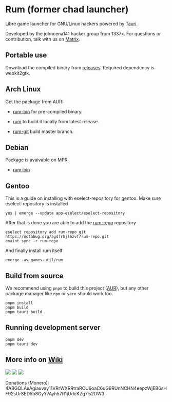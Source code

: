 # Rum (former chad launcher)
Libre game launcher for GNU/Linux hackers powered by [Tauri](https://tauri.studio).

Developed by the johncena141 hacker group from 1337x. For questions or contribution, talk with us on [Matrix](https://matrix.to/#/!SlYhhmreXjJylcsjfn:tedomum.net?via=matrix.org&via=tedomum.net).

## Portable use

Download the compiled binary from [releases](https://notabug.org/johncena141/rum/releases). Required dependency is webkit2gtk.

## Arch Linux

Get the package from AUR:

* [rum-bin](https://aur.archlinux.org/packages/rum-bin/) for pre-compiled binary.

* [rum](https://aur.archlinux.org/packages/rum/) to build it locally from latest release.

* [rum-git](https://aur.archlinux.org/packages/rum-git/) build master branch.

## Debian

Package is avaivable on [MPR](https://makedeb.hunterwittenborn.com/mpr/using-the-mpr/installing-packages/) 

* [rum-bin](https://mpr.hunterwittenborn.com/packages/rum-bin)

## Gentoo
This is a guide on installing with eselect-repository for gentoo.
Make sure eselect-repository is installed
```
yes | emerge --update app-eselect/eselect-repository
```
After that is done you are able to add the [rum-repo](https://notabug.org/agdfrhjlbzvf/rum-repo) repository
```
eselect repository add rum-repo git https://notabug.org/agdfrhjlbzvf/rum-repo.git
emaint sync -r rum-repo
```
And finally install rum itself
```
emerge -av games-util/rum
```

## Build from source

We recommend using `pnpm` to build this project ([AUR](https://aur.archlinux.org/packages/pnpm/)), but any other
package manager like `npm` or `yarn` should work too.

```
pnpm install
pnpm build
pnpm tauri build
```

## Running development server

```
pnpm dev
pnpm tauri dev
```

## More info on [Wiki](https://notabug.org/johncena141/rum/wiki)

<img src="https://i.postimg.cc/nL9MJ4Df/ytryrty.png">
<img src="https://i.postimg.cc/wTF1cTpZ/6456.pngg">

<img src="https://i.postimg.cc/cC2cG149/434.png">

Donations (Monero): 4ABGQLAeAgiauvay11VRrWXRRtraRCU6oaC6uG9RUnNCHN4eepzWjEB6sHF92sUrSED5b8GyY7Ayh57R1jUdcKZg7is2DW3
